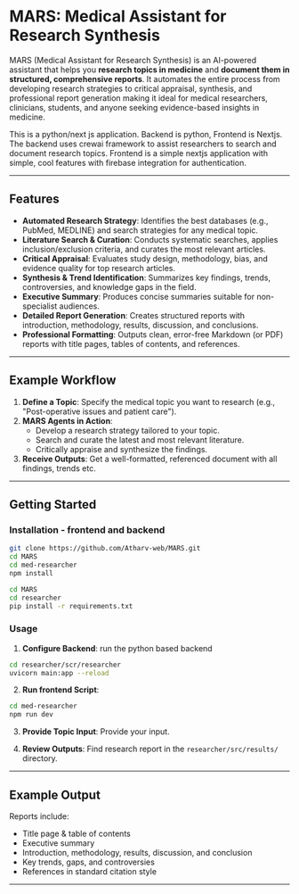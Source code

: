 # MARS: Medical Assistant for Research Synthesis

MARS (Medical Assistant for Research Synthesis) is an AI-powered assistant that helps you **research topics in medicine** and **document them in structured, comprehensive reports**. 
It automates the entire process from developing research strategies to critical appraisal, synthesis, and professional report generation making it ideal for medical researchers, clinicians, students, and anyone seeking evidence-based insights in medicine.

This is a python/next js application. Backend is python, Frontend is Nextjs. The backend uses crewai framework to assist researchers to search and document research topics. Frontend is a simple nextjs application with simple, cool features with firebase integration for authentication.

---

## Features

- **Automated Research Strategy**: Identifies the best databases (e.g., PubMed, MEDLINE) and search strategies for any medical topic.
- **Literature Search & Curation**: Conducts systematic searches, applies inclusion/exclusion criteria, and curates the most relevant articles.
- **Critical Appraisal**: Evaluates study design, methodology, bias, and evidence quality for top research articles.
- **Synthesis & Trend Identification**: Summarizes key findings, trends, controversies, and knowledge gaps in the field.
- **Executive Summary**: Produces concise summaries suitable for non-specialist audiences.
- **Detailed Report Generation**: Creates structured reports with introduction, methodology, results, discussion, and conclusions.
- **Professional Formatting**: Outputs clean, error-free Markdown (or PDF) reports with title pages, tables of contents, and references.

---

## Example Workflow

1. **Define a Topic**: Specify the medical topic you want to research (e.g., "Post-operative issues and patient care").
2. **MARS Agents in Action**:
    - Develop a research strategy tailored to your topic.
    - Search and curate the latest and most relevant literature.
    - Critically appraise and synthesize the findings.
3. **Receive Outputs**: Get a well-formatted, referenced document with all findings, trends etc.

---

## Getting Started

### Installation - frontend and backend

```bash
git clone https://github.com/Atharv-web/MARS.git
cd MARS
cd med-researcher
npm install
```

```bash
cd MARS
cd researcher
pip install -r requirements.txt
```

### Usage

1. **Configure Backend**: run the python based backend

```bash
cd researcher/scr/researcher
uvicorn main:app --reload
```

2. **Run frontend Script**:

```bash
cd med-researcher
npm run dev
```

3. **Provide Topic Input**: Provide your input.

4. **Review Outputs**: Find research report in the `researcher/src/results/` directory.

---

## Example Output

Reports include:
- Title page & table of contents
- Executive summary
- Introduction, methodology, results, discussion, and conclusion
- Key trends, gaps, and controversies
- References in standard citation style

---